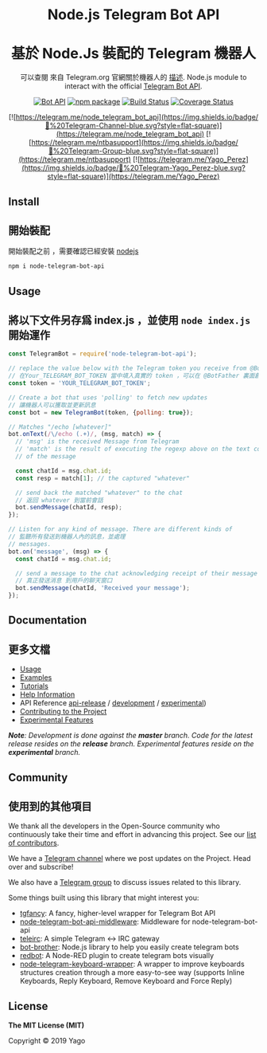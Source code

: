 <h1 align="center">Node.js Telegram Bot API</h1>
<h1 align="center">基於 Node.Js 裝配的 Telegram 機器人</h1>
<div align="center">

可以查閱 來自 Telegram.org 官網關於機器人的 [描述](https://core.telegram.org/bots/api).
Node.js module to interact with the official [Telegram Bot API](https://core.telegram.org/bots/api).


[![Bot API](https://img.shields.io/badge/Bot%20API-v.5.5-00aced.svg?style=flat-square&logo=telegram)](https://core.telegram.org/bots/api)
[![npm package](https://img.shields.io/npm/v/node-telegram-bot-api?logo=npm&style=flat-square)](https://www.npmjs.org/package/node-telegram-bot-api)
[![Build Status](https://img.shields.io/travis/yagop/node-telegram-bot-api/master?style=flat-square&logo=travis)](https://travis-ci.org/yagop/node-telegram-bot-api)
[![Coverage Status](https://img.shields.io/codecov/c/github/yagop/node-telegram-bot-api?style=flat-square&logo=codecov)](https://codecov.io/gh/yagop/node-telegram-bot-api)

[![https://telegram.me/node_telegram_bot_api](https://img.shields.io/badge/💬%20Telegram-Channel-blue.svg?style=flat-square)](https://telegram.me/node_telegram_bot_api)
[![https://telegram.me/ntbasupport](https://img.shields.io/badge/💬%20Telegram-Group-blue.svg?style=flat-square)](https://telegram.me/ntbasupport)
[![https://telegram.me/Yago_Perez](https://img.shields.io/badge/💬%20Telegram-Yago_Perez-blue.svg?style=flat-square)](https://telegram.me/Yago_Perez)

</div>

## Install
## 開始裝配
開始裝配之前 ，需要確認已經安裝 [nodejs](https://nodejs.org/)

```sh
npm i node-telegram-bot-api
```

## Usage
## 將以下文件另存爲 index.js ，並使用 ```node index.js``` 開始運作

```js
const TelegramBot = require('node-telegram-bot-api');

// replace the value below with the Telegram token you receive from @BotFather
// 在Your_TELEGRAM_BOT_TOKEN 當中填入真實的 token ，可以在 @BotFather 裏面創建並獲取到
const token = 'YOUR_TELEGRAM_BOT_TOKEN';

// Create a bot that uses 'polling' to fetch new updates
// 讓機器人可以獲取並更新訊息
const bot = new TelegramBot(token, {polling: true});

// Matches "/echo [whatever]"
bot.onText(/\/echo (.+)/, (msg, match) => {
  // 'msg' is the received Message from Telegram
  // 'match' is the result of executing the regexp above on the text content
  // of the message

  const chatId = msg.chat.id;
  const resp = match[1]; // the captured "whatever"

  // send back the matched "whatever" to the chat
  // 返回 whatever 到當前會話
  bot.sendMessage(chatId, resp);
});

// Listen for any kind of message. There are different kinds of
// 監聽所有發送到機器人內的訊息，並處理
// messages.
bot.on('message', (msg) => {
  const chatId = msg.chat.id;

  // send a message to the chat acknowledging receipt of their message
  // 真正發送消息 到用戶的聊天窗口
  bot.sendMessage(chatId, 'Received your message');
});
```

## Documentation
## 更多文檔
* [Usage][usage]
* [Examples][examples]
* [Tutorials][tutorials]
* [Help Information][help]
* API Reference [api-release] / [development][api-dev] / [experimental][api-experimental])
* [Contributing to the Project][contributing]
* [Experimental Features][experimental]

_**Note**: Development is done against the **master** branch.
Code for the latest release resides on the **release** branch.
Experimental features reside on the **experimental** branch._


## Community
## 使用到的其他項目

We thank all the developers in the Open-Source community who continuously
take their time and effort in advancing this project.
See our [list of contributors][contributors].

We have a [Telegram channel][tg-channel] where we post updates on
the Project. Head over and subscribe!

We also have a [Telegram  group][tg-group] to discuss issues related to this library.

Some things built using this library that might interest you:

* [tgfancy](https://github.com/GochoMugo/tgfancy): A fancy, higher-level wrapper for Telegram Bot API
* [node-telegram-bot-api-middleware](https://github.com/idchlife/node-telegram-bot-api-middleware): Middleware for node-telegram-bot-api
* [teleirc](https://github.com/FruitieX/teleirc): A simple Telegram ↔ IRC gateway
* [bot-brother](https://github.com/SerjoPepper/bot-brother): Node.js library to help you easily create telegram bots
* [redbot](https://github.com/guidone/node-red-contrib-chatbot): A Node-RED plugin to create telegram bots visually
* [node-telegram-keyboard-wrapper](https://github.com/alexandercerutti/node-telegram-keyboard-wrapper): A wrapper to improve keyboards structures creation through a more easy-to-see way (supports Inline Keyboards, Reply Keyboard, Remove Keyboard and Force Reply)

## License

**The MIT License (MIT)**

Copyright © 2019 Yago

[usage]:https://github.com/yagop/node-telegram-bot-api/tree/master/doc/usage.md
[examples]:https://github.com/yagop/node-telegram-bot-api/tree/master/examples
[help]:https://github.com/yagop/node-telegram-bot-api/tree/master/doc/help.md
[tutorials]:https://github.com/yagop/node-telegram-bot-api/tree/master/doc/tutorials.md
[api-dev]:https://github.com/yagop/node-telegram-bot-api/tree/master/doc/api.md
[api-release]:https://github.com/yagop/node-telegram-bot-api/tree/release/doc/api.md
[api-experimental]:https://github.com/yagop/node-telegram-bot-api/tree/experimental/doc/api.md
[contributing]:https://github.com/yagop/node-telegram-bot-api/tree/master/CONTRIBUTING.md
[contributors]:https://github.com/yagop/node-telegram-bot-api/graphs/contributors
[experimental]:https://github.com/yagop/node-telegram-bot-api/tree/master/doc/experimental.md
[tg-channel]:https://telegram.me/node_telegram_bot_api
[tg-group]:https://telegram.me/ntbasupport
